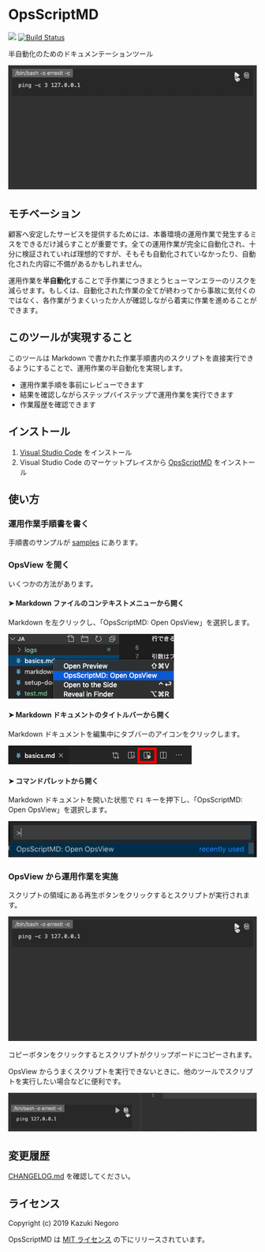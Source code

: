 # OpsScriptMD

[![](https://img.shields.io/visual-studio-marketplace/v/negokaz.opsscriptmd.svg)](https://marketplace.visualstudio.com/items?itemName=negokaz.opsscriptmd) [![Build Status](https://travis-ci.org/negokaz/vscode-ops-script-md.svg?branch=master)](https://travis-ci.org/negokaz/vscode-ops-script-md)

半自動化のためのドキュメンテーションツール

![](docs/images/script-chunk.gif)

## モチベーション

顧客へ安定したサービスを提供するためには、本番環境の運用作業で発生するミスをできるだけ減らすことが重要です。全ての運用作業が完全に自動化され、十分に検証されていれば理想的ですが、そもそも自動化されていなかったり、自動化された内容に不備があるかもしれません。

運用作業を**半自動化**することで手作業につきまとうヒューマンエラーのリスクを減らせます。もしくは、自動化された作業の全てが終わってから事故に気付くのではなく、各作業がうまくいったか人が確認しながら着実に作業を進めることができます。

## このツールが実現すること

このツールは Markdown で書かれた作業手順書内のスクリプトを直接実行できるようにすることで、運用作業の半自動化を実現します。

- 運用作業手順を事前にレビューできます
- 結果を確認しながらステップバイステップで運用作業を実行できます
- 作業履歴を確認できます

## インストール

1. [Visual Studio Code](https://code.visualstudio.com/) をインストール
2. Visual Studio Code のマーケットプレイスから [OpsScriptMD](https://marketplace.visualstudio.com/items?itemName=negokaz.opsscriptmd) をインストール

## 使い方

### 運用作業手順書を書く

手順書のサンプルが [samples](samples) にあります。

### OpsView を開く

いくつかの方法があります。

#### ➤ Markdown ファイルのコンテキストメニューから開く

Markdown を左クリックし、「OpsScriptMD: Open OpsView」を選択します。

![](docs/images/open-opsview-explorer-context.png)


#### ➤ Markdown ドキュメントのタイトルバーから開く

Markdown ドキュメントを編集中にタブバーのアイコンをクリックします。

![](docs/images/open-opsview-markdown-title.png)

#### ➤ コマンドパレットから開く

Markdown ドキュメントを開いた状態で `F1` キーを押下し、「OpsScriptMD: Open OpsView」を選択します。

![](docs/images/open-opsview.png)

### OpsView から運用作業を実施

スクリプトの領域にある再生ボタンをクリックするとスクリプトが実行されます。

![](docs/images/script-chunk.gif)

コピーボタンをクリックするとスクリプトがクリップボードにコピーされます。

OpsView からうまくスクリプトを実行できないときに、他のツールでスクリプトを実行したい場合などに便利です。

![](docs/images/copy-script-chunk.gif)

## 変更履歴

[CHANGELOG.md](./CHANGELOG.md) を確認してください。

## ライセンス

Copyright (c) 2019 Kazuki Negoro

OpsScriptMD は [MIT ライセンス](./LICENSE) の下にリリースされています。
